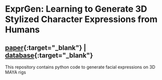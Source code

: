 # ExprGen: Learning to Generate 3D Stylized Character Expressions from Humans
## [paper](https://homes.cs.washington.edu/~bindita/papers/2Dto3Dexpr_WACV.pdf){:target="_blank"} | [database](http://grail.cs.washington.edu/projects/deepexpr/ferg-rig-db.html){:target="_blank"}

This repository contains python code to generate facial expressions on 3D MAYA rigs
